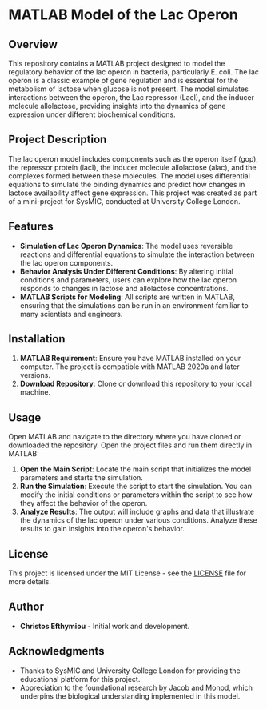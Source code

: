 # MATLAB Model of the Lac Operon

## Overview
This repository contains a MATLAB project designed to model the regulatory behavior of the lac operon in bacteria, particularly E. coli. The lac operon is a classic example of gene regulation and is essential for the metabolism of lactose when glucose is not present. The model simulates interactions between the operon, the Lac repressor (LacI), and the inducer molecule allolactose, providing insights into the dynamics of gene expression under different biochemical conditions.

## Project Description
The lac operon model includes components such as the operon itself (gop), the repressor protein (lacI), the inducer molecule allolactose (alac), and the complexes formed between these molecules. The model uses differential equations to simulate the binding dynamics and predict how changes in lactose availability affect gene expression. This project was created as part of a mini-project for SysMIC, conducted at University College London.

## Features
- **Simulation of Lac Operon Dynamics**: The model uses reversible reactions and differential equations to simulate the interaction between the lac operon components.
- **Behavior Analysis Under Different Conditions**: By altering initial conditions and parameters, users can explore how the lac operon responds to changes in lactose and allolactose concentrations.
- **MATLAB Scripts for Modeling**: All scripts are written in MATLAB, ensuring that the simulations can be run in an environment familiar to many scientists and engineers.

## Installation
1. **MATLAB Requirement**: Ensure you have MATLAB installed on your computer. The project is compatible with MATLAB 2020a and later versions.
2. **Download Repository**: Clone or download this repository to your local machine.

## Usage
Open MATLAB and navigate to the directory where you have cloned or downloaded the repository. Open the project files and run them directly in MATLAB:
1. **Open the Main Script**: Locate the main script that initializes the model parameters and starts the simulation.
2. **Run the Simulation**: Execute the script to start the simulation. You can modify the initial conditions or parameters within the script to see how they affect the behavior of the operon.
3. **Analyze Results**: The output will include graphs and data that illustrate the dynamics of the lac operon under various conditions. Analyze these results to gain insights into the operon's behavior.

## License
This project is licensed under the MIT License - see the [LICENSE](LICENSE) file for more details.

## Author
- **Christos Efthymiou** - Initial work and development.

## Acknowledgments
- Thanks to SysMIC and University College London for providing the educational platform for this project.
- Appreciation to the foundational research by Jacob and Monod, which underpins the biological understanding implemented in this model.